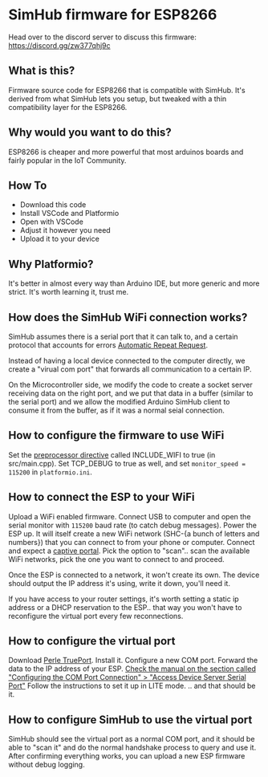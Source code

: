 # SimHub firmware for ESP8266

Head over to the discord server to discuss this firmware: https://discord.gg/zw377qhj9c 

## What is this?
Firmware source code for ESP8266 that is compatible with SimHub. It's derived from what SimHub lets you setup, but tweaked with a thin compatibility layer for the ESP8266.

## Why would you want to do this?
ESP8266 is cheaper and more powerful that most arduinos boards and fairly popular in the IoT Community.

## How To
- Download this code
- Install VSCode and Platformio
- Open with VSCode
- Adjust it however you need
- Upload it to your device

## Why Platformio?
It's better in almost every way than Arduino IDE, but more generic and more strict. It's worth learning it, trust me.

## How does the SimHub WiFi connection works?
SimHub assumes there is a serial port that it can talk to, and a certain protocol that accounts for errors [Automatic Repeat Request](https://en.wikipedia.org/wiki/Automatic_repeat_request).

Instead of having a local device connected to the computer directly, we create a "virual com port" that forwards all communication to a certain IP.

On the Microcontroller side, we modify the code to create a socket server receiving data on the right port, and we put that data in a buffer (similar to
the serial port) and we allow the modified Arduino SimHub client to consume it from the buffer, as if it was a normal seial connection.

## How to configure the firmware to use WiFi
Set the [preprocessor directive](https://cplusplus.com/doc/tutorial/preprocessor/) called INCLUDE_WIFI to true (in src/main.cpp). Set TCP_DEBUG to true as well, and set `monitor_speed = 115200` in `platformio.ini`.

## How to connect the ESP to your WiFi
Upload a WiFi enabled firmware. Connect USB to computer and open the serial monitor with `115200` baud rate (to catch debug messages). Power the ESP up. It will itself create a new WiFi network (SHC-{a bunch of letters and numbers}) that you can connect to from your phone or computer. Connect and expect a [captive portal](https://en.wikipedia.org/wiki/Captive_portal). Pick the option to "scan".. scan the available WiFi networks, pick the one you want to connect to and proceed.

Once the ESP is connected to a network, it won't create its own. The device should output the IP address it's using, write it down, you'll need it.

If you have access to your router settings, it's worth setting a static ip address or a DHCP reservation to the ESP.. that way you won't have to reconfigure the virtual port every few reconnections.

## How to configure the virtual port
Download [Perle TruePort](https://www.perle.com/downloads/trueport.shtml). Install it. Configure a new COM port. Forward the data to the IP address of your ESP. [Check the manual on the section called "Configuring the COM Port Connection" > "Access Device Server Serial Port"](https://www.perle.com/downloads/drivers/trueport/windows/windows_ug.pdf) Follow the instructions to set it up in LITE mode. .. and that should be it.

## How to configure SimHub to use the virtual port
SimHub should see the virtual port as a normal COM port, and it should be able to "scan it" and do the normal handshake process to query and use it. After confirming everything works, you can upload a new ESP firmware without debug logging.
